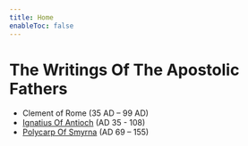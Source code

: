 ```yaml
---
title: Home
enableToc: false
---
```


# The Writings Of The Apostolic Fathers 
- Clement of Rome (35 AD – 99 AD)
- [Ignatius Of Antioch](apostolic%20fathers/Ignatius%20Of%20Antioch) (AD 35 - 108)
- [Polycarp Of Smyrna](apostolic%20fathers/Polycarp%20Of%20Smyrna) (AD 69 – 155)



